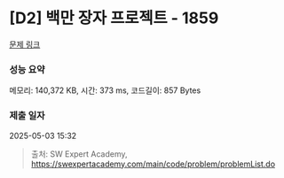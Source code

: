 # [D2] 백만 장자 프로젝트 - 1859 

[문제 링크](https://swexpertacademy.com/main/code/problem/problemDetail.do?contestProbId=AV5LrsUaDxcDFAXc) 

### 성능 요약

메모리: 140,372 KB, 시간: 373 ms, 코드길이: 857 Bytes

### 제출 일자

2025-05-03 15:32



> 출처: SW Expert Academy, https://swexpertacademy.com/main/code/problem/problemList.do